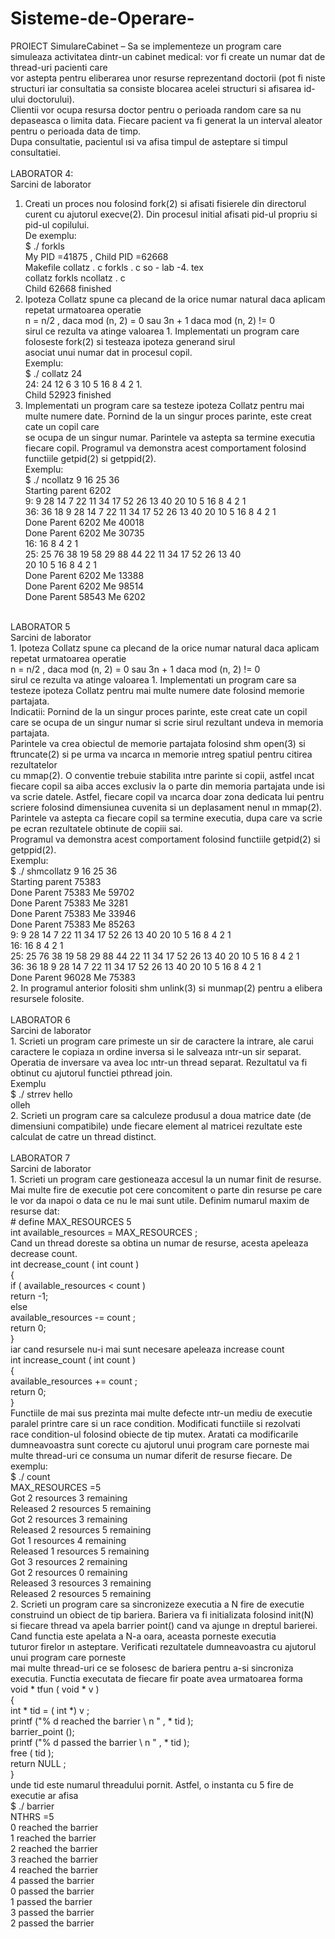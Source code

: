 # Sisteme-de-Operare-
    
  PROIECT 
SimulareCabinet – Sa se implementeze un program care simuleaza activitatea dintr-un cabinet medical: vor fi create un numar dat de thread-uri pacienti care  <br />
vor astepta pentru eliberarea unor resurse reprezentand doctorii (pot fi niste structuri iar consultatia sa consiste blocarea acelei structuri si afisarea id-ului doctorului). <br />
Clientii vor ocupa resursa doctor pentru o perioada random care sa nu depaseasca o limita data. Fiecare pacient va fi generat la un interval aleator pentru o perioada data de timp.  <br />
Dupa consultatie, pacientul ısi va afisa timpul de asteptare si timpul consultatiei.  <br />
 <br />
    LABORATOR 4:<br />
Sarcini de laborator<br />
1. Creati un proces nou folosind fork(2) si afisati fisierele din directorul curent cu ajutorul execve(2). Din procesul initial afisati pid-ul propriu si 
 pid-ul copilului. <br />
 De exemplu:<br />
$ ./ forkls <br />
My PID =41875 , Child PID =62668<br />
Makefile collatz . c forkls . c so - lab -4. tex <br />
collatz forkls ncollatz . c <br />
Child 62668 finished <br />
2. Ipoteza Collatz spune ca plecand de la orice numar natural daca aplicam repetat urmatoarea operatie <br />
n = n/2 , daca mod (n, 2) = 0 sau 3n + 1 daca  mod (n, 2) != 0 <br />
sirul ce rezulta va atinge valoarea 1. Implementati un program care foloseste fork(2) si testeaza ipoteza generand sirul <br />
asociat unui numar dat in procesul copil. <br />
Exemplu: <br />
$ ./ collatz 24 <br />
24: 24 12 6 3 10 5 16 8 4 2 1. <br />
Child 52923 finished <br />
3. Implementati un program care sa testeze ipoteza Collatz pentru mai multe numere date. Pornind de la un singur proces parinte, este creat cate un copil care <br /> se ocupa  de un singur numar. Parintele va astepta sa termine executia fiecare copil.  Programul va demonstra acest comportament folosind functiile getpid(2) si getppid(2). <br />
  Exemplu: <br />
$ ./ ncollatz 9 16 25 36 <br />
Starting parent 6202 <br />
9: 9 28 14 7 22 11 34 17 52 26 13 40 20 10 5 16 8 4 2 1 <br />
36: 36 18 9 28 14 7 22 11 34 17 52 26 13 40 20 10 5 16 8 4 2 1 <br />
Done Parent 6202 Me 40018 <br />
Done Parent 6202 Me 30735 <br />
16: 16 8 4 2 1 <br />
25: 25 76 38 19 58 29 88 44 22 11 34 17 52 26 13 40 <br />
20 10 5 16 8 4 2 1 <br />
Done Parent 6202 Me 13388 <br />
Done Parent 6202 Me 98514 <br />
Done Parent 58543 Me 6202 <br />
 <br />
    LABORATOR 5   <br />
 Sarcini de laborator  <br />
1. Ipoteza Collatz spune ca plecand de la orice numar natural daca aplicam repetat urmatoarea operatie  <br />
n = n/2 , daca mod (n, 2) = 0 sau 3n + 1 daca  mod (n, 2) != 0 <br />
sirul ce rezulta va atinge valoarea 1. Implementati un program care sa testeze ipoteza Collatz pentru mai multe numere date folosind memorie partajata. <br />
Indicatii: Pornind de la un singur proces parinte, este creat cate un copil care se ocupa de un singur numar si scrie sirul rezultant undeva in memoria partajata.<br/> Parintele va crea obiectul de memorie partajata folosind shm open(3) si ftruncate(2) si pe urma va ıncarca ın memorie ıntreg spatiul pentru citirea rezultatelor <br />
cu mmap(2). O conventie trebuie stabilita ıntre parinte si copii, astfel ıncat fiecare copil sa aiba acces exclusiv la o parte din memoria partajata unde isi  <br /> 
va scrie datele. Astfel, fiecare copil va ıncarca doar zona dedicata lui pentru scriere folosind dimensiunea cuvenita si un deplasament nenul ın mmap(2).  <br />
Parintele va astepta ca fiecare copil sa termine executia, dupa care va scrie pe ecran rezultatele obtinute de copiii sai.  <br />
Programul va demonstra acest comportament folosind functiile getpid(2) si getppid(2).  <br />
Exemplu:  <br />
$ ./ shmcollatz 9 16 25 36  <br />
Starting parent 75383  <br />
Done Parent 75383 Me 59702  <br />
Done Parent 75383 Me 3281  <br />
Done Parent 75383 Me 33946  <br />
Done Parent 75383 Me 85263  <br />
9: 9 28 14 7 22 11 34 17 52 26 13 40 20 10 5 16 8 4 2 1  <br />
16: 16 8 4 2 1  <br />
25: 25 76 38 19 58 29 88 44 22 11 34 17 52 26 13 40 20 10 5 16 8 4 2 1  <br />
36: 36 18 9 28 14 7 22 11 34 17 52 26 13 40 20 10 5 16 8 4 2 1  <br />
Done Parent 96028 Me 75383  <br />
2. In programul anterior folositi shm unlink(3) si munmap(2) pentru a elibera resursele folosite.  <br />
 <br /> 
    LABORATOR 6 <br />
 Sarcini de laborator <br />
1. Scrieti un program care primeste un sir de caractere la intrare, ale carui caractere le copiaza ın ordine inversa si le salveaza ıntr-un sir separat. <br /> 
Operatia de inversare va avea loc ıntr-un thread separat. Rezultatul va fi obtinut cu ajutorul functiei pthread join. <br /> 
Exemplu <br /> 
$ ./ strrev hello <br /> 
olleh <br /> 
2. Scrieti un program care sa calculeze produsul a doua matrice date (de dimensiuni compatibile) unde fiecare element al matricei rezultate este <br /> 
calculat de catre un thread distinct. <br /> 
<br /> 
    LABORATOR 7 <br /> 
 Sarcini de laborator <br />
1. Scrieti un program care gestioneaza accesul la un numar finit de resurse. Mai multe fire de executie pot cere concomitent o parte din resurse pe care <br />
le vor da ınapoi o data ce nu le mai sunt utile. Definim numarul maxim de resurse dat: <br />
# define MAX_RESOURCES 5 <br />
int available_resources = MAX_RESOURCES ; <br />
Cand un thread doreste sa obtina un numar de resurse, acesta apeleaza decrease count. <br />
int decrease_count ( int count ) <br />
{ <br />
if ( available_resources < count ) <br />
return -1; <br />
else <br />
available_resources -= count ; <br />
return 0; <br />
} <br />
iar cand resursele nu-i mai sunt necesare apeleaza increase count <br />
int increase_count ( int count ) <br />
{ <br />
available_resources += count ; <br />
return 0; <br />
} <br />
Functiile de mai sus prezinta mai multe defecte ıntr-un mediu de executie paralel printre care si un race condition. Modificati functiile si rezolvati <br />
race condition-ul folosind obiecte de tip mutex. Aratati ca modificarile dumneavoastra sunt corecte cu ajutorul unui program care porneste mai <br />
multe thread-uri ce consuma un numar diferit de resurse fiecare. De exemplu: <br />
$ ./ count <br />
MAX_RESOURCES =5 <br />
Got 2 resources 3 remaining <br />
Released 2 resources 5 remaining <br />
Got 2 resources 3 remaining <br />
Released 2 resources 5 remaining <br />
Got 1 resources 4 remaining <br />
Released 1 resources 5 remaining <br />
Got 3 resources 2 remaining <br />
Got 2 resources 0 remaining <br />
Released 3 resources 3 remaining <br />
Released 2 resources 5 remaining <br />
2. Scrieti un program care sa sincronizeze executia a N fire de executie construind un obiect de tip bariera. Bariera va fi initializata folosind init(N) <br />
si fiecare thread va apela barrier point() cand va ajunge ın dreptul barierei. Cand functia este apelata a N-a oara, aceasta porneste executia <br />
tuturor firelor ın asteptare. Verificati rezultatele dumneavoastra cu ajutorul unui program care porneste <br />
mai multe thread-uri ce se folosesc de bariera pentru a-si sincroniza executia. Functia executata de fiecare fir poate avea urmatoarea forma <br />
void * tfun ( void * v ) <br />
{ <br />
int * tid = ( int *) v ; <br />
printf ("% d reached the barrier \ n " , * tid ); <br />
barrier_point (); <br />
printf ("% d passed the barrier \ n " , * tid ); <br />
free ( tid ); <br />
return NULL ; <br />
} <br />
unde tid este numarul threadului pornit. Astfel, o instanta cu 5 fire de executie ar afisa <br />
$ ./ barrier <br />
NTHRS =5 <br />
0 reached the barrier <br />
1 reached the barrier <br />
2 reached the barrier <br />
3 reached the barrier <br />
4 reached the barrier <br />
4 passed the barrier <br />
0 passed the barrier <br />
1 passed the barrier <br />
3 passed the barrier <br />
2 passed the barrier <br /> 
